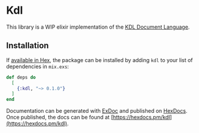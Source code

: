 # Kdl

This library is a WIP elixir implementation of the [KDL Document Language](https://kdl.dev).

## Installation

If [available in Hex](https://hex.pm/docs/publish), the package can be installed
by adding `kdl` to your list of dependencies in `mix.exs`:

```elixir
def deps do
  [
    {:kdl, "~> 0.1.0"}
  ]
end
```

Documentation can be generated with [ExDoc](https://github.com/elixir-lang/ex_doc)
and published on [HexDocs](https://hexdocs.pm). Once published, the docs can
be found at [https://hexdocs.pm/kdl](https://hexdocs.pm/kdl).

